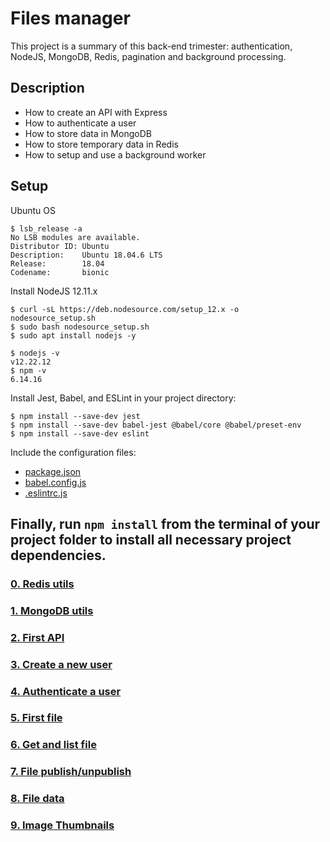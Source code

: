 # Files manager
This project is a summary of this back-end trimester: authentication, NodeJS, MongoDB, Redis, pagination and background processing.

## Description

* How to create an API with Express
* How to authenticate a user
* How to store data in MongoDB
* How to store temporary data in Redis
* How to setup and use a background worker

## Setup
Ubuntu OS
```
$ lsb_release -a
No LSB modules are available.
Distributor ID: Ubuntu
Description:    Ubuntu 18.04.6 LTS
Release:        18.04
Codename:       bionic
```

Install NodeJS 12.11.x
```
$ curl -sL https://deb.nodesource.com/setup_12.x -o nodesource_setup.sh
$ sudo bash nodesource_setup.sh
$ sudo apt install nodejs -y

$ nodejs -v
v12.22.12
$ npm -v
6.14.16
```

Install Jest, Babel, and ESLint in your project directory:
```
$ npm install --save-dev jest
$ npm install --save-dev babel-jest @babel/core @babel/preset-env
$ npm install --save-dev eslint
```

Include the configuration files:
* [package.json](./package.json)
* [babel.config.js](./babel.config.js)
* [.eslintrc.js](./.eslintrc.js)

Finally, run `npm install` from the terminal of your project folder to install all necessary project dependencies.
---

### [0. Redis utils](./utils/redis.js)
### [1. MongoDB utils](./utils/db.js)
### [2. First API](./server.js)
### [3. Create a new user](./routes/index.js)
### [4. Authenticate a user](./routes/index.js)
### [5. First file](./routes/index.js)
### [6. Get and list file](./routes/index.js)
### [7. File publish/unpublish](./routes/index.js)
### [8. File data](./routes/index.js)
### [9. Image Thumbnails](./controllers/FilesController.js)
